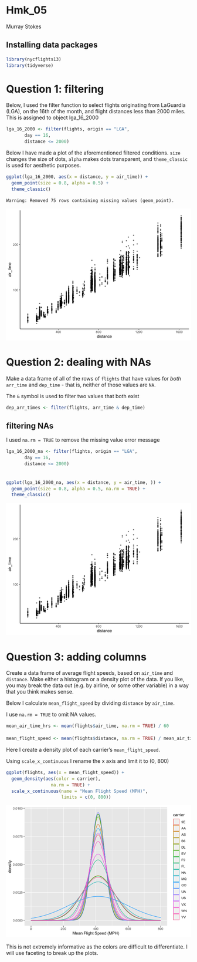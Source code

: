 Hmk_05
================
Murray Stokes

## Installing data packages

``` r
library(nycflights13)
library(tidyverse)
```

# Question 1: filtering

Below, I used the filter function to select flights originating from
LaGuardia (LGA), on the 16th of the month, and flight distances less
than 2000 miles. This is assigned to object lga_16_2000

``` r
lga_16_2000 <- filter(flights, origin == "LGA",
       day == 16,
       distance <= 2000)
```

Below I have made a plot of the aforementioned filtered conditions.
`size` changes the size of dots, `alpha` makes dots transparent, and
`theme_classic` is used for aesthetic purposes.

``` r
ggplot(lga_16_2000, aes(x = distance, y = air_time)) +
  geom_point(size = 0.8, alpha = 0.5) +
  theme_classic()
```

    Warning: Removed 75 rows containing missing values (geom_point).

![](hmk_05_files/figure-gfm/unnamed-chunk-3-1.png)

# Question 2: dealing with NAs

Make a data frame of all of the rows of `flights` that have values for
*both* `arr_time` and `dep_time` - that is, neither of those values are
`NA`.

The `&` symbol is used to filter two values that both exist

``` r
dep_arr_times <- filter(flights, arr_time & dep_time)
```

## filtering NAs

I used `na.rm = TRUE` to remove the missing value error message

``` r
lga_16_2000_na <- filter(flights, origin == "LGA",
       day == 16,
       distance <= 2000)


ggplot(lga_16_2000_na, aes(x = distance, y = air_time, )) +
  geom_point(size = 0.8, alpha = 0.5, na.rm = TRUE) +
  theme_classic()
```

![](hmk_05_files/figure-gfm/unnamed-chunk-5-1.png)

# Question 3: adding columns

Create a data frame of average flight speeds, based on `air_time` and
`distance`. Make either a histogram or a density plot of the data. If
you like, you may break the data out (e.g. by airline, or some other
variable) in a way that you think makes sense.

Below I calculate `mean_flight_speed` by dividing `distance` by
`air_time`.

I use `na.rm = TRUE` to omit NA values.

``` r
mean_air_time_hrs <- mean(flights$air_time, na.rm = TRUE) / 60

mean_flight_speed <- mean(flights$distance, na.rm = TRUE) / mean_air_time_hrs
```

Here I create a density plot of each carrier’s `mean_flight_speed`.

Using `scale_x_continuous` I rename the x axis and limit it to (0, 800)

``` r
ggplot(flights, aes(x = mean_flight_speed)) + 
  geom_density(aes(color = carrier),
                 na.rm = TRUE) + 
  scale_x_continuous(name = "Mean Flight Speed (MPH)", 
                     limits = c(0, 800))
```

![](hmk_05_files/figure-gfm/unnamed-chunk-7-1.png)

This is not extremely informative as the colors are difficult to
differentiate. I will use faceting to break up the plots.
